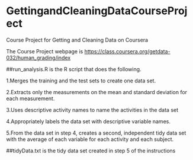 # GettingandCleaningDataCourseProject
Course Project for Getting and Cleaning Data on Coursera

The Course Project webpage is
https://class.coursera.org/getdata-032/human_grading/index

##run_analysis.R
is the R script that does the following.

1.Merges the training and the test sets to create one data set.

2.Extracts only the measurements on the mean and standard deviation for each measurement. 

3.Uses descriptive activity names to name the activities in the data set

4.Appropriately labels the data set with descriptive variable names. 

5.From the data set in step 4, creates a second, independent tidy data set with the average of each variable for each activity and each subject.

##tidyData.txt
is the tidy data set created in step 5 of the instructions
